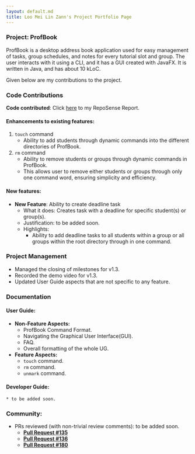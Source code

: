 ```yaml
---
layout: default.md
title: Loo Mei Lin Zann's Project Portfolio Page
---
```


### Project: ProfBook

ProfBook is a desktop address book application used for easy management of tasks, group schedules, and notes for 
every tutorial slot and group. The user interacts with it using a CLI, 
and it has a GUI created with JavaFX. It is written in Java, and has about 10 kLoC.

Given below are my contributions to the project.

### Code Contributions

**Code contributed**:
Click [here](https://nus-cs2103-ay2324s1.github.io/tp-dashboard/?search=zannloo&breakdown=false&sort=groupTitle%20dsc&sortWithin=title&since=2023-09-22&timeframe=commit&mergegroup=&groupSelect=groupByRepos&tabOpen=true&tabType=authorship&tabAuthor=zannloo&tabRepo=AY2324S1-CS2103T-W15-2%2Ftp%5Bmaster%5D&authorshipIsMergeGroup=false&authorshipFileTypes=functional-code~test-code&authorshipIsBinaryFileTypeChecked=false&authorshipIsIgnoredFilesChecked=false) to my RepoSense Report.

#### Enhancements to existing features:
  1. `touch` command
     * Ability to add students through dynamic commands into the different directories of ProfBook.
  2. `rm` command
     * Ability to remove students or groups through dynamic commands in ProfBook.
     * This allows user to remove either students or groups through only one command word, ensuring simplicity and efficiency. 

#### New features:
* **New Feature**: Ability to create deadline task
  * What it does: Creates task with a deadline for specific student(s) or group(s).
  * Justification: to be added soon.
  * Highlights:
    * Ability to add deadline tasks to all students within a group or all groups within the root directory through in
    one command.

### Project Management
  * Managed the closing of milestones for v1.3.
  * Recorded the demo video for v1.3.
  * Updated User Guide aspects that are not specific to any feature.

### Documentation

#### User Guide:

  * **Non-Feature Aspects:**
    * ProfBook Command Format.
    * Navigating the Graphical User Interface(GUI).
    * FAQ.
    * Overall formatting of the whole UG.
  * **Feature Aspects:**
    * `touch` command.
    * `rm` command.
    * `unmark` command.

#### Developer Guide:

    * to be added soon.

### Community:
  * PRs reviewed (with non-trivial review comments): to be added soon.
    * **[Pull Request #135](https://github.com/AY2324S1-CS2103T-W15-2/tp/pull/135)**
    * **[Pull Request #136](https://github.com/AY2324S1-CS2103T-W15-2/tp/pull/136)**
    * **[Pull Request #180](https://github.com/AY2324S1-CS2103T-W15-2/tp/pull/180)**
    

